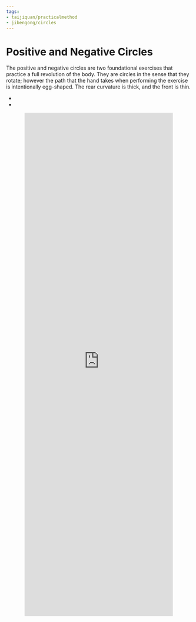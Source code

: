 ```yaml
---
tags:
- taijiquan/practicalmethod
- jibengong/circles
---
```


# Positive and Negative Circles

The positive and negative circles are two foundational exercises that practice a full revolution of the body.
They are circles in the sense that they rotate; however the path that the hand takes when performing the exercise is intentionally egg-shaped.
The rear curvature is thick, and the front is thin.

- <positivecircle>
- <negativecircle>

<div style="text-align: center;"><iframe width="80%" height="35%" src="https://www.youtube.com/watch?v=h48hslU31f0" frameborder="0" allow="accelerometer; autoplay; encrypted-media; gyroscope; picture-in-picture" allowfullscreen></iframe></div>
